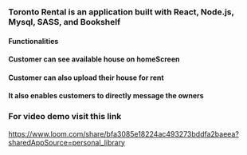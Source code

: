 ### Toronto Rental is an application built with  React, Node.js, Mysql, SASS,  and Bookshelf 
#### Functionalities
#### Customer can see available house on homeScreen
#### Customer can also upload their house for rent
#### It also enables customers to directly message the owners
### For video demo visit this link
https://www.loom.com/share/bfa3085e18224ac493273bddfa2baeea?sharedAppSource=personal_library

